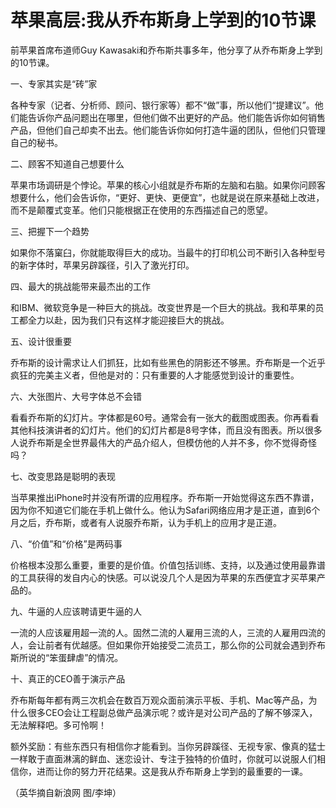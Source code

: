 # 苹果高层:我从乔布斯身上学到的10节课

前苹果首席布道师Guy Kawasaki和乔布斯共事多年，他分享了从乔布斯身上学到的10节课。 

一、专家其实是“砖”家 

各种专家（记者、分析师、顾问、银行家等）都不“做”事，所以他们“提建议”。他们能告诉你产品问题出在哪里，但他们做不出更好的产品。他们能告诉你如何销售产品，但他们自己却卖不出去。他们能告诉你如何打造牛逼的团队，但他们只管理自己的秘书。 

二、顾客不知道自己想要什么 

苹果市场调研是个悖论。苹果的核心小组就是乔布斯的左脑和右脑。如果你问顾客想要什么，他们会告诉你，“更好、更快、更便宜”，也就是说在原来基础上改进，而不是颠覆式变革。他们只能根据正在使用的东西描述自己的愿望。 

三、把握下一个趋势 

如果你不落窠臼，你就能取得巨大的成功。当最牛的打印机公司不断引入各种型号的新字体时，苹果另辟蹊径，引入了激光打印。 

四、最大的挑战能带来最杰出的工作 

和IBM、微软竞争是一种巨大的挑战。改变世界是一个巨大的挑战。我和苹果的员工都全力以赴，因为我们只有这样才能迎接巨大的挑战。 

五、设计很重要 

乔布斯的设计需求让人们抓狂，比如有些黑色的阴影还不够黑。乔布斯是一个近乎疯狂的完美主义者，但他是对的：只有重要的人才能感觉到设计的重要性。 

六、大张图片、大号字体总不会错 

看看乔布斯的幻灯片。字体都是60号。通常会有一张大的截图或图表。你再看看其他科技演讲者的幻灯片。他们的幻灯片都是8号字体，而且没有图表。所以很多人说乔布斯是全世界最伟大的产品介绍人，但模仿他的人并不多，你不觉得奇怪吗？ 

七、改变思路是聪明的表现 

当苹果推出iPhone时并没有所谓的应用程序。乔布斯一开始觉得这东西不靠谱，因为你不知道它们能在手机上做什么。他认为Safari网络应用才是正道，直到6个月之后，乔布斯，或者有人说服乔布斯，认为手机上的应用才是正道。 

八、“价值”和“价格”是两码事 

价格根本没那么重要，重要的是价值。价值包括训练、支持，以及通过使用最靠谱的工具获得的发自内心的快感。可以说没几个人是因为苹果的东西便宜才买苹果产品的。 

九、牛逼的人应该聘请更牛逼的人 

一流的人应该雇用超一流的人。固然二流的人雇用三流的人，三流的人雇用四流的人，会让前者有优越感。但如果你开始接受二流员工，那么你的公司就会遇到乔布斯所说的“笨蛋肆虐”的情况。 

十、真正的CEO善于演示产品 

乔布斯每年都有两三次机会在数百万观众面前演示平板、手机、Mac等产品，为什么很多CEO会让工程副总做产品演示呢？或许是对公司产品的了解不够深入，无法解释吧。多可怜啊！ 

额外奖励：有些东西只有相信你才能看到。当你另辟蹊径、无视专家、像真的猛士一样敢于直面淋漓的鲜血、迷恋设计、专注于独特的价值时，你就可以说服人们相信你，进而让你的努力开花结果。这是我从乔布斯身上学到的最重要的一课。 

（英华摘自新浪网 图/李坤）